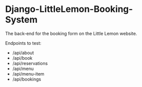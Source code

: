 # Django-LittleLemon-Booking-System
The back-end for the booking form on the Little Lemon website. 

Endpoints to test:
- /api/about
- /api/book
- /api/reservations
- /api/menu
- /api/menu-item
- /api/bookings
